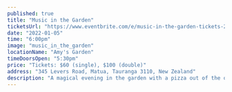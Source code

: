 ```yaml
---
published: true
title: "Music in the Garden"
ticketsUrl: "https://www.eventbrite.com/e/music-in-the-garden-tickets-207790836987"
date: "2022-01-05"
time: "6:00pm"
image: "music_in_the_garden"
locationName: "Amy's Garden"
timeDoorsOpen: "5:30pm"
price: "Tickets: $60 (single), $100 (double)"
address: "345 Levers Road, Matua, Tauranga 3110, New Zealand"
description: "A magical evening in the garden with a pizza out of the oven and a beautiful glass of pinto. Artist director and founder of RimuFest Amelia Taylor will be performing along guest artists. Expect to hear music from living composers and to participate in audience activities."
---
```

